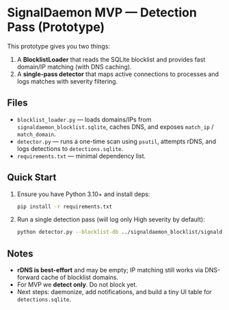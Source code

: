 
# SignalDaemon MVP — Detection Pass (Prototype)

This prototype gives you two things:
1) A **BlocklistLoader** that reads the SQLite blocklist and provides fast domain/IP matching (with DNS caching).
2) A **single-pass detector** that maps active connections to processes and logs matches with severity filtering.

## Files
- `blocklist_loader.py` — loads domains/IPs from `signaldaemon_blocklist.sqlite`, caches DNS, and exposes `match_ip` / `match_domain`.
- `detector.py` — runs a one-time scan using `psutil`, attempts rDNS, and logs detections to `detections.sqlite`.
- `requirements.txt` — minimal dependency list.

## Quick Start
1. Ensure you have Python 3.10+ and install deps:
   ```bash
   pip install -r requirements.txt
   ```
2. Run a single detection pass (will log only High severity by default):
   ```bash
   python detector.py --blocklist-db ../signaldaemon_blocklist/signaldaemon_blocklist.sqlite --detections-db detections.sqlite --threshold High
   ```

## Notes
- **rDNS is best-effort** and may be empty; IP matching still works via DNS-forward cache of blocklist domains.
- For MVP we **detect only**. Do not block yet.
- Next steps: daemonize, add notifications, and build a tiny UI table for `detections.sqlite`.

